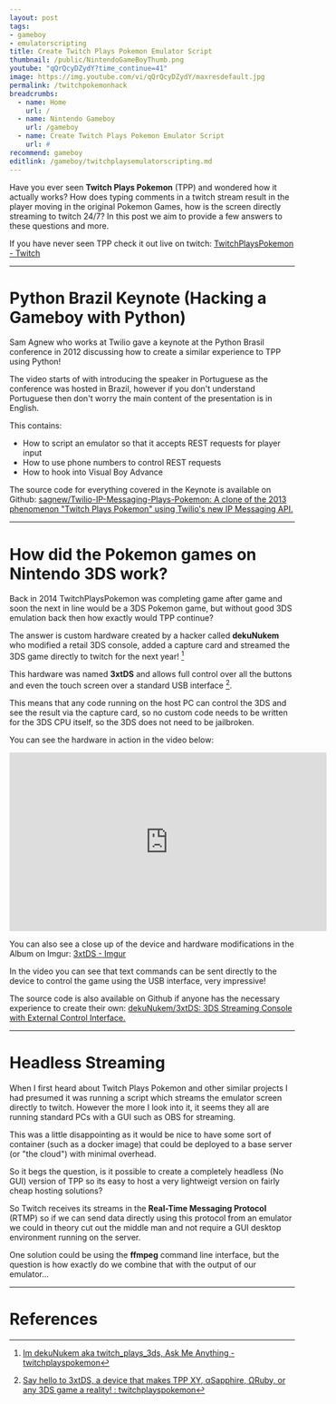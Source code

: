 ```yaml
---
layout: post
tags: 
- gameboy
- emulatorscripting
title: Create Twitch Plays Pokemon Emulator Script
thumbnail: /public/NintendoGameBoyThumb.png
youtube: "qQrQcyDZydY?time_continue=41"
image: https://img.youtube.com/vi/qQrQcyDZydY/maxresdefault.jpg
permalink: /twitchpokemonhack
breadcrumbs:
  - name: Home
    url: /
  - name: Nintendo Gameboy
    url: /gameboy
  - name: Create Twitch Plays Pokemon Emulator Script
    url: #
recommend: gameboy
editlink: /gameboy/twitchplaysemulatorscripting.md
---
```


Have you ever seen **Twitch Plays Pokemon** (TPP) and wondered how it actually works? How does typing comments in a twitch stream result in the player moving in the original Pokemon Games, how is the screen directly streaming to twitch 24/7? In this post we aim to provide a few answers to these questions and more.

If you have never seen TPP check it out live on twitch:
[TwitchPlaysPokemon - Twitch](https://www.twitch.tv/twitchplayspokemon)

---
# Python Brazil Keynote (Hacking a Gameboy with Python)
Sam Agnew who works at Twilio gave a keynote at the Python Brasil conference in 2012 discussing how to create a similar experience to TPP using Python!

The video starts of with introducing the speaker in Portuguese as the conference was hosted in Brazil, however if you don't understand Portuguese then don't worry the main content of the presentation is in English.

This contains:
  * How to script an emulator so that it accepts REST requests for player input 
  * How to use phone numbers to control REST requests
  * How to hook into Visual Boy Advance

The source code for everything covered in the Keynote is available on Github:
[sagnew/Twilio-IP-Messaging-Plays-Pokemon: A clone of the 2013 phenomenon "Twitch Plays Pokemon" using Twilio's new IP Messaging API.](https://github.com/sagnew/Twilio-IP-Messaging-Plays-Pokemon)

---
# How did the Pokemon games on Nintendo 3DS work?
Back in 2014 TwitchPlaysPokemon was completing game after game and soon the next in line would be a 3DS Pokemon game, but without good 3DS emulation back then how exactly would TPP continue?

The answer is custom hardware created by a hacker called **dekuNukem** who modified a retail 3DS console, added a capture card and streamed the 3DS game directly to twitch for the next year! [^1]

This hardware was named **3xtDS** and allows full control over all the buttons and even the touch screen over a standard USB interface [^2].

This means that any code running on the host PC can control the 3DS and see the result via the capture card, so no custom code needs to be written for the 3DS CPU itself, so the 3DS does not need to be jailbroken.

You can see the hardware in action in the video below:
<iframe width="560" height="315" src="https://www.youtube.com/embed/9PZrJH7Z8KE" title="3xtDS: A 3DS Streaming Console with External Control Interface" frameborder="0" allow="accelerometer; autoplay; clipboard-write; encrypted-media; gyroscope; picture-in-picture" allowfullscreen></iframe>

You can also see a close up of the device and hardware modifications in the Album on Imgur: [3xtDS - Imgur](https://imgur.com/a/ICxh5)

In the video you can see that text commands can be sent directly to the device to control the game using the USB interface, very impressive!

The source code is also available on Github if anyone has the necessary experience to create their own: [dekuNukem/3xtDS: 3DS Streaming Console with External Control Interface.](https://github.com/dekuNukem/3xtDS)

---
# Headless Streaming
When I first heard about Twitch Plays Pokemon and other similar projects I had presumed it was running a script which streams the emulator screen directly to twitch. However the more I look into it, it seems they all are running standard PCs with a GUI such as OBS for streaming.

This was a little disappointing as it would be nice to have some sort of container (such as a docker image) that could be deployed to a base server (or "the cloud") with minimal overhead.

So it begs the question, is it possible to create a completely headless (No GUI) version of TPP so its easy to host a very lightweigt version on fairly cheap hosting solutions?

So Twitch receives its streams in the **Real-Time Messaging Protocol** (RTMP) so if we can send data directly using this protocol from an emulator we could in theory cut out the middle man and not require a GUI desktop environment running on the server.

One solution could be using the **ffmpeg** command line interface, but the question is how exactly do we combine that with the output of our emulator...

---
# References
[^1]: [Im dekuNukem aka twitch_plays_3ds, Ask Me Anything - twitchplayspokemon](https://www.reddit.com/r/twitchplayspokemon/comments/75wzlj/im_dekunukem_aka_twitch_plays_3ds_ask_me_anything/)
[^2]: [Say hello to 3xtDS, a device that makes TPP XY, αSapphire, ΩRuby, or any 3DS game a reality! : twitchplayspokemon](https://www.reddit.com/r/twitchplayspokemon/comments/255257/say_hello_to_3xtds_a_device_that_makes_tpp_xy/)
